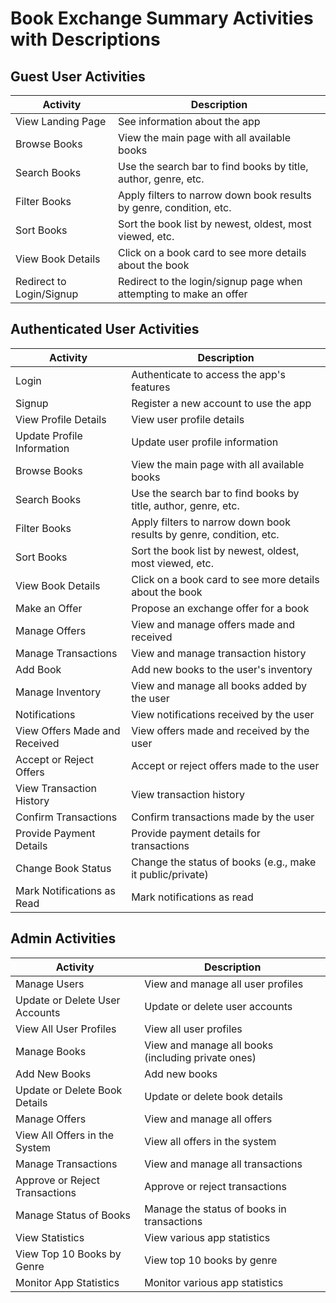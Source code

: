 # Book Exchange Summary Activities with Descriptions

## Guest User Activities

| Activity                 | Description                                           |
|--------------------------|-------------------------------------------------------|
| View Landing Page        | See information about the app                         |
| Browse Books             | View the main page with all available books           |
| Search Books             | Use the search bar to find books by title, author, genre, etc. |
| Filter Books             | Apply filters to narrow down book results by genre, condition, etc. |
| Sort Books               | Sort the book list by newest, oldest, most viewed, etc. |
| View Book Details        | Click on a book card to see more details about the book |
| Redirect to Login/Signup | Redirect to the login/signup page when attempting to make an offer |

## Authenticated User Activities

| Activity                      | Description                                           |
|-------------------------------|-------------------------------------------------------|
| Login                         | Authenticate to access the app's features             |
| Signup                        | Register a new account to use the app                 |
| View Profile Details          | View user profile details                             |
| Update Profile Information    | Update user profile information                       |
| Browse Books                  | View the main page with all available books           |
| Search Books                  | Use the search bar to find books by title, author, genre, etc. |
| Filter Books                  | Apply filters to narrow down book results by genre, condition, etc. |
| Sort Books                    | Sort the book list by newest, oldest, most viewed, etc. |
| View Book Details             | Click on a book card to see more details about the book |
| Make an Offer                 | Propose an exchange offer for a book                  |
| Manage Offers                 | View and manage offers made and received              |
| Manage Transactions           | View and manage transaction history                   |
| Add Book                      | Add new books to the user's inventory                 |
| Manage Inventory              | View and manage all books added by the user           |
| Notifications                 | View notifications received by the user               |
| View Offers Made and Received | View offers made and received by the user             |
| Accept or Reject Offers       | Accept or reject offers made to the user              |
| View Transaction History      | View transaction history                              |
| Confirm Transactions          | Confirm transactions made by the user                 |
| Provide Payment Details       | Provide payment details for transactions              |
| Change Book Status            | Change the status of books (e.g., make it public/private) |
| Mark Notifications as Read    | Mark notifications as read                            |

## Admin Activities

| Activity                          | Description                                           |
|-----------------------------------|-------------------------------------------------------|
| Manage Users                      | View and manage all user profiles                     |
| Update or Delete User Accounts    | Update or delete user accounts                        |
| View All User Profiles            | View all user profiles                                |
| Manage Books                      | View and manage all books (including private ones)    |
| Add New Books                     | Add new books                                         |
| Update or Delete Book Details     | Update or delete book details                         |
| Manage Offers                     | View and manage all offers                            |
| View All Offers in the System     | View all offers in the system                         |
| Manage Transactions               | View and manage all transactions                      |
| Approve or Reject Transactions    | Approve or reject transactions                        |
| Manage Status of Books            | Manage the status of books in transactions            |
| View Statistics                   | View various app statistics                           |
| View Top 10 Books by Genre        | View top 10 books by genre                            |
| Monitor App Statistics            | Monitor various app statistics                        |
